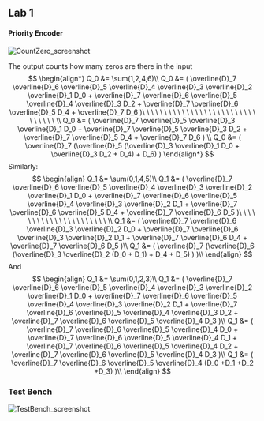 ## Lab 1

#### Priority Encoder

![CountZero_screenshot](/Users/andrew/BackUp/UCLA/152A-ee/Lab0/M152A-2020Winter/Lab1/CountZero_screenshot.png)

The output counts how many zeros are there in the input
$$
\begin{align*}
Q_0 &= \sum(1,2,4,6)\\
Q_0 &= (
						\overline{D}_7 \overline{D}_6 \overline{D}_5 \overline{D}_4 
						\overline{D}_3 \overline{D}_2 \overline{D}_1 D_0 +
						\overline{D}_7 \overline{D}_6 \overline{D}_5 \overline{D}_4 
						\overline{D}_3 D_2 +
						\overline{D}_7 \overline{D}_6 \overline{D}_5 D_4 +
						\overline{D}_7 D_6
						)\ \ \ \ \ \ \ \ \ \ \ \ \ \ \ \ \ \ \ \ \ \ \ \ \ \ \ \ \ \ \ \  \\ 
Q_0 &= (
						\overline{D}_7 \overline{D}_5 \overline{D}_3 \overline{D}_1 D_0 +
						\overline{D}_7 \overline{D}_5 \overline{D}_3 D_2 +
						\overline{D}_7 \overline{D}_5 D_4 +
						\overline{D}_7 D_6
						)	\\
Q_0 &= (
						\overline{D}_7 (\overline{D}_5 (\overline{D}_3 \overline{D}_1 D_0 +
						 \overline{D}_3 D_2 +
						 D_4) +
						D_6)
						)
\end{align*}
$$
Similarly:
$$
\begin{align}
Q_1 &= \sum(0,1,4,5)\\
Q_1 &= (
						\overline{D}_7 \overline{D}_6 \overline{D}_5 \overline{D}_4 
						\overline{D}_3 \overline{D}_2 \overline{D}_1 D_0 +
						\overline{D}_7 \overline{D}_6 \overline{D}_5 \overline{D}_4 
						\overline{D}_3 \overline{D}_2 D_1 +
						\overline{D}_7 \overline{D}_6 \overline{D}_5 D_4 +
						\overline{D}_7 \overline{D}_6 D_5
						)\ \ \ \ \ \ \  \ \ \ \ \ \ \ \ \ \ \ \ \ \ \   \\
Q_1 &= (
						\overline{D}_7 \overline{D}_6 \overline{D}_3 \overline{D}_2 D_0 +
						\overline{D}_7 \overline{D}_6 \overline{D}_3 \overline{D}_2 D_1 +
						\overline{D}_7 \overline{D}_6 D_4 +
						\overline{D}_7 \overline{D}_6 D_5
						)\\
Q_1 &= (
						\overline{D}_7 
						(\overline{D}_6 (\overline{D}_3 \overline{D}_2 (D_0 +
						  D_1) +
						  D_4 +
						  D_5)
						 )
						)\\
\end{align}
$$
And
$$
\begin{align}
Q_1 &= \sum(0,1,2,3)\\
Q_1 &= (
						\overline{D}_7 \overline{D}_6 \overline{D}_5 \overline{D}_4 
						\overline{D}_3 \overline{D}_2 \overline{D}_1 D_0 +
						\overline{D}_7 \overline{D}_6 \overline{D}_5 \overline{D}_4 
						\overline{D}_3 \overline{D}_2 D_1 +
						\overline{D}_7 \overline{D}_6 \overline{D}_5 \overline{D}_4 
						\overline{D}_3 D_2 +
						\overline{D}_7 \overline{D}_6 \overline{D}_5 \overline{D}_4 
						D_3
						)\\
Q_1 &= (
						\overline{D}_7 \overline{D}_6 \overline{D}_5 \overline{D}_4 
					  D_0 +
						\overline{D}_7 \overline{D}_6 \overline{D}_5 \overline{D}_4 
						D_1 +
						\overline{D}_7 \overline{D}_6 \overline{D}_5 \overline{D}_4 
						D_2 +
						\overline{D}_7 \overline{D}_6 \overline{D}_5 \overline{D}_4 
						D_3
						)\\
Q_1 &= (
						\overline{D}_7 \overline{D}_6 \overline{D}_5 \overline{D}_4 
					  (D_0 +D_1 +D_2 +D_3)
						)\\
\end{align}
$$


### Test Bench

![TestBench_screenshot](/Users/andrew/BackUp/UCLA/152A-ee/Lab0/M152A-2020Winter/Lab1/TestBench_screenshot.png)
